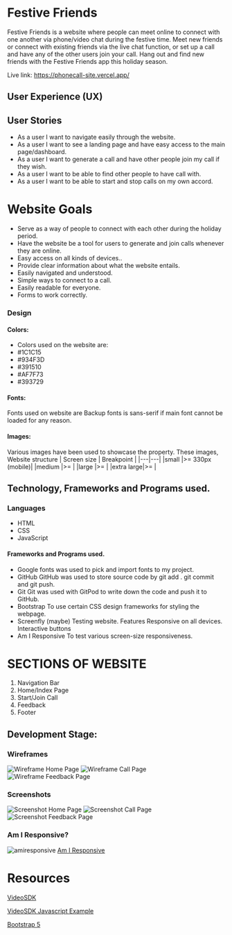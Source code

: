 # Festive Friends
Festive Friends is a website where people can meet online to connect with one another via phone/video chat during the festive time. Meet new friends or connect with existing friends via the live chat function, or set up a call and have any of the other users join your call. Hang out and find new friends with the Festive Friends app this holiday season.

Live link: https://phonecall-site.vercel.app/
## User Experience (UX)
## User Stories
* As a user I want to navigate easily through the website.
* As a user I want to see a landing page and have easy access to the main page/dashboard.
* As a user I want to generate a call and have other people join my call if they wish.
* As a user I want to be able to find other people to have call with.
* As a user I want to be able to start and stop calls on my own accord.
# Website Goals
* Serve as a way of people to connect with each other during the holiday period.
* Have the website be a tool for users to generate and join calls whenever they are online.
* Easy access on all kinds of devices..
* Provide clear information about what the website entails.
* Easily navigated and understood.
* Simple ways to connect to a call.
* Easily readable for everyone.
* Forms to work correctly.
### Design
#### Colors:
* Colors used on the website are:
* #1C1C15
* #934F3D
* #391510
* #AF7F73
* #393729
#### Fonts:
Fonts used on website are
Backup fonts is sans-serif if main font cannot be loaded for any reason.
#### Images:
Various images have been used to showcase the property. These images,
Website structure
| Screen size | Breakpoint |
|---|---|
|small      |>= 330px (mobile)|
|medium     |>=       |
|large      |>=       |
|extra large|>=       |
## Technology, Frameworks and Programs used.
### Languages
* HTML
* CSS
* JavaScript
#### Frameworks and Programs used.
* Google fonts was used to pick and import fonts to my project.
* GitHub
GitHub was used to store source code by git add . git commit and git push.
* Git
Git was used with GitPod to write down the code and push it to GitHub.
* Bootstrap
To use certain CSS design frameworks for styling the webpage.
* Screenfly (maybe)
Testing website.
Features
Responsive on all devices.
Interactive buttons
* Am I Responsive
To test various screen-size responsiveness.
# SECTIONS OF WEBSITE
1. Navigation Bar
2. Home/Index Page
3. Start/Join Call
5. Feedback
6. Footer
## Development Stage:

### Wireframes

![Wireframe Home Page](./public/assets/images/wireframe1-homepage.png)
![Wireframe Call Page](./public/assets/images/wireframe2-call-page.jpg)
![Wireframe Feedback Page](./public/assets/images/wireframe3-feedback.jpg)

### Screenshots

![Screenshot Home Page](./public/assets/images/screenshot1-homepage.png)
![Screenshot Call Page](./public/assets/images/screenshot2-call-page.png)
![Screenshot Feedback Page](./public/assets/images/screenshot3-feedback-page.png)

### Am I Responsive?

![amiresponsive](./public/assets/images/amiresponsive.PNG)
[Am I Responsive](https://ui.dev/amiresponsive?url=https://phonecall-site-seven.vercel.app/)

# Resources
[VideoSDK](https://docs.videosdk.live/)

[VideoSDK Javascript Example](https://github.com/videosdk-live/videosdk-rtc-javascript-sdk-example)

[Bootstrap 5](https://getbootstrap.com/)